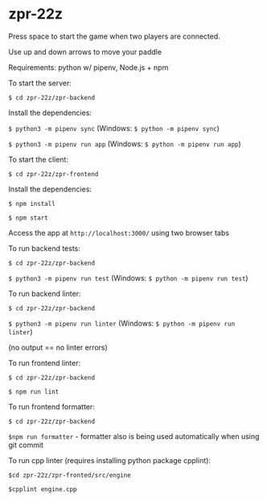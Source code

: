 # zpr-22z

Press space to start the game when two players are connected.

Use up and down arrows to move your paddle

Requirements: python w/ pipenv, Node.js + npm

To start the server:

`$ cd zpr-22z/zpr-backend`

Install the dependencies:

`$ python3 -m pipenv sync` (Windows: `$ python -m pipenv sync`)

`$ python3 -m pipenv run app` (Windows: `$ python -m pipenv run app`)

To start the client:

`$ cd zpr-22z/zpr-frontend`

Install the dependencies:

`$ npm install`

`$ npm start`

Access the app at `http://localhost:3000/` using two browser tabs

To run backend tests:

`$ cd zpr-22z/zpr-backend`

`$ python3 -m pipenv run test` (Windows: `$ python -m pipenv run test`)

To run backend linter:

`$ cd zpr-22z/zpr-backend`

`$ python3 -m pipenv run linter` (Windows: `$ python -m pipenv run linter`)

(no output == no linter errors)

To run frontend linter:

`$ cd zpr-22z/zpr-backend`

`$ npm run lint`

To run frontend formatter:

`$ cd zpr-22z/zpr-backend`

`$npm run formatter` - formatter also is being used automatically when using git commit

To run cpp linter (requires installing python package cpplint):

`$cd zpr-22z/zpr-fronted/src/engine`

`$cpplint engine.cpp`

